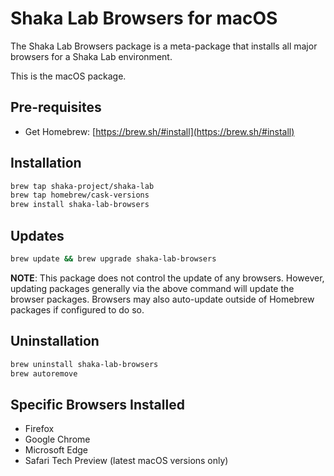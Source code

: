# Shaka Lab Browsers for macOS

The Shaka Lab Browsers package is a meta-package that installs all major
browsers for a Shaka Lab environment.

This is the macOS package.

## Pre-requisites

 - Get Homebrew: [https://brew.sh/#install](https://brew.sh/#install)

## Installation

```sh
brew tap shaka-project/shaka-lab
brew tap homebrew/cask-versions
brew install shaka-lab-browsers
```

## Updates

```sh
brew update && brew upgrade shaka-lab-browsers
```

**NOTE**: This package does not control the update of any browsers.
However, updating packages generally via the above command will update the
browser packages.  Browsers may also auto-update outside of Homebrew packages
if configured to do so.

## Uninstallation

```sh
brew uninstall shaka-lab-browsers
brew autoremove
```

## Specific Browsers Installed

 - Firefox
 - Google Chrome
 - Microsoft Edge
 - Safari Tech Preview (latest macOS versions only)

